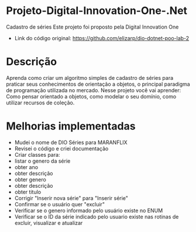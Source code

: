 # Projeto-Digital-Innovation-One-.Net
Cadastro de séries
Este projeto foi proposto pela Digital Innovation One 
- Link do código original: https://github.com/elizarp/dio-dotnet-poo-lab-2
# Descrição
Aprenda como criar um algoritmo simples de cadastro de séries para praticar seus conhecimentos de orientação a objetos, o principal paradigma de programação utilizada no mercado. Nesse projeto você vai aprender: Como pensar orientado a objetos, como modelar o seu domínio, como utilizar recursos de coleção.

# Melhorias implementadas
- Mudei o nome de DIO Séries para MARANFLIX
- Revisei o código e criei documentação
- Criar classes para:
- listar o genero da série
- obter ano
- obter descrição
- obter genero
- obter descrição
- obter titulo
- Corrigir "Inserir nova série" para "Inserir série"
- Confirmar se o usuário quer "excluir"
- Verificar se o genero informado pelo usuário existe no ENUM
- Verificar se o ID da série indicado pelo usuario existe nas rotinas de excluir, visualizar e atualizar


